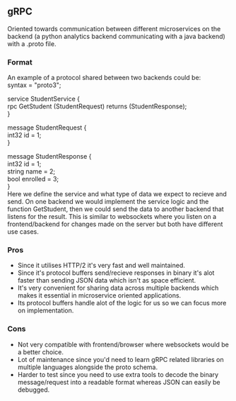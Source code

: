 ## gRPC  
Oriented towards communication between different microservices on the backend (a python analytics backend communicating with a java backend) with a .proto file. 

### Format
An example of a protocol shared between two backends could be:   
syntax = "proto3";      

service StudentService {      
  rpc GetStudent (StudentRequest) returns (StudentResponse);      
}      

message StudentRequest {     
  int32 id = 1;     
}     

message StudentResponse {      
  int32 id = 1;    
  string name = 2;     
  bool enrolled = 3;    
}      
Here we define the service and what type of data we expect to recieve and send. On one backend we would implement the service logic and the function GetStudent, then we could send the data to another backend that listens for the result. This is similar to websockets where you listen on a frontend/backend for changes made on the server but both have different use cases. 

### Pros 
- Since it utilises HTTP/2 it's very fast and well maintained.    
- Since it's protocol buffers send/recieve responses in binary it's alot faster than sending JSON data which isn't as space efficient.   
- It's very convenient for sharing data across multiple backends which makes it essential in microservice oriented applications.    
- Its protocol buffers handle alot of the logic for us so we can focus more on implementation.   

### Cons
- Not very compatible with frontend/browser where websockets would be a better choice.     
- Lot of maintenance since you'd need to learn gRPC related libraries on multiple languages alongside the proto schema.    
- Harder to test since you need to use extra tools to decode the binary message/request into a readable format whereas JSON can easily be debugged. 